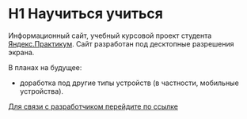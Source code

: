 # H1 Научиться учиться

Информационный сайт, учебный курсовой проект студента [Яндекс.Практикум](https://practicum.yandex.ru). Сайт разработан под десктопные разрешения экрана.

В планах на будущее:
* доработка под другие типы устройств (в частности, мобильные устройства).

[Для связи с разработчиком перейдите по ссылке](nickey87@yandex.ru)

